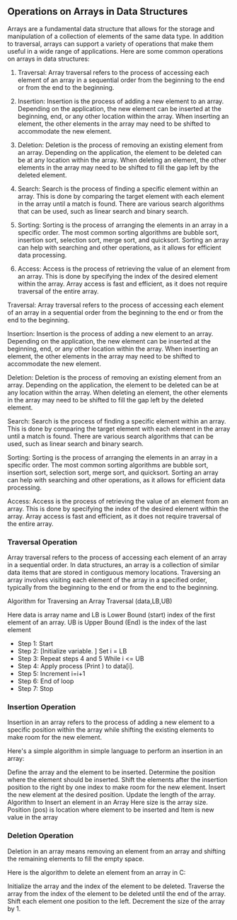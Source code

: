 ## Operations on Arrays in Data Structures

Arrays are a fundamental data structure that allows for the storage and manipulation
of a collection of elements of the same data type. In addition to traversal,
arrays can support a variety of operations that make them useful in a wide range of applications.
Here are some common operations on arrays in data structures:

1. Traversal: Array traversal refers to the process of accessing each element of an array in a
   sequential order from the beginning to the end or from the end to the beginning.

2. Insertion: Insertion is the process of adding a new element to an array. Depending on the application, the new element can be inserted at the beginning, end, or any other location within the array. When inserting an element, the other elements in the array may need to be shifted to accommodate the new element.

3. Deletion: Deletion is the process of removing an existing element from an array. Depending on the application, the element to be deleted can be at any location within the array. When deleting an element, the other elements in the array may need to be shifted to fill the gap left by the deleted element.

4. Search: Search is the process of finding a specific element within an array. This is done by comparing the target element with each element in the array until a match is found. There are various search algorithms that can be used, such as linear search and binary search.

5. Sorting: Sorting is the process of arranging the elements in an array in a specific order. The most common sorting algorithms are bubble sort, insertion sort, selection sort, merge sort, and quicksort. Sorting an array can help with searching and other operations, as it allows for efficient data processing.

6. Access: Access is the process of retrieving the value of an element from an array. This is done by specifying the index of the desired element within the array. Array access is fast and efficient, as it does not require traversal of the entire array.

Traversal: Array traversal refers to the process of accessing each element of an array in a sequential order from the beginning to the end or from the end to the beginning.

Insertion: Insertion is the process of adding a new element to an array. Depending on the application, the new element can be inserted at the beginning, end, or any other location within the array. When inserting an element, the other elements in the array may need to be shifted to accommodate the new element.

Deletion: Deletion is the process of removing an existing element from an array. Depending on the application, the element to be deleted can be at any location within the array. When deleting an element, the other elements in the array may need to be shifted to fill the gap left by the deleted element.

Search: Search is the process of finding a specific element within an array. This is done by comparing the target element with each element in the array until a match is found. There are various search algorithms that can be used, such as linear search and binary search.

Sorting: Sorting is the process of arranging the elements in an array in a specific order. The most common sorting algorithms are bubble sort, insertion sort, selection sort, merge sort, and quicksort. Sorting an array can help with searching and other operations, as it allows for efficient data processing.

Access: Access is the process of retrieving the value of an element from an array. This is done by specifying the index of the desired element within the array. Array access is fast and efficient, as it does not require traversal of the entire array.

### Traversal Operation

Array traversal refers to the process of accessing each element of an array in a sequential order. In data structures, an array is a collection of similar data items that are stored in contiguous memory locations. Traversing an array involves visiting each element of the array in a specified order, typically from the beginning to the end or from the end to the beginning.

Algorithm for Traversing an Array
Traversal (data,LB,UB)

Here data is array name and LB is Lower Bound (start) index of the first element of an array. UB is Upper Bound (End) is the index of the last element

- Step 1: Start
- Step 2: [Initialize variable. ] Set i = LB
- Step 3: Repeat steps 4 and 5 While i <= UB
- Step 4: Apply process (Print ) to data[i].
- Step 5: Increment i=i+1
- Step 6: End of loop
- Step 7: Stop

### Insertion Operation

Insertion in an array refers to the process of adding a new element to a specific position within the array while shifting the existing elements to make room for the new element.

Here's a simple algorithm in simple language to perform an insertion in an array:

Define the array and the element to be inserted.
Determine the position where the element should be inserted.
Shift the elements after the insertion position to the right by one index to make room for the new element.
Insert the new element at the desired position.
Update the length of the array.
Algorithm to Insert an element in an Array
Here size is the array size. Position (pos) is location where element to be inserted and Item is new value in the array

### Deletion Operation

Deletion in an array means removing an element from an array and shifting the remaining elements to fill the empty space.

Here is the algorithm to delete an element from an array in C:

Initialize the array and the index of the element to be deleted.
Traverse the array from the index of the element to be deleted until the end of the array.
Shift each element one position to the left.
Decrement the size of the array by 1.
